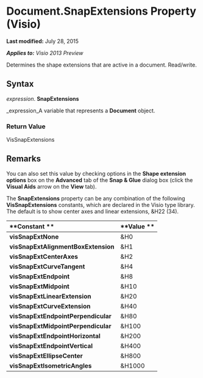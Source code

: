 
# Document.SnapExtensions Property (Visio)

 **Last modified:** July 28, 2015

 _**Applies to:** Visio 2013 Preview_

Determines the shape extensions that are active in a document. Read/write.


## Syntax

 _expression_. **SnapExtensions**

 _expression_A variable that represents a  **Document** object.


### Return Value

VisSnapExtensions


## Remarks

You can also set this value by checking options in the  **Shape extension options** box on the **Advanced** tab of the **Snap &amp; Glue** dialog box (click the **Visual Aids** arrow on the **View** tab).

The  **SnapExtensions** property can be any combination of the following **VisSnapExtensions** constants, which are declared in the Visio type library. The default is to show center axes and linear extensions, &amp;H22 (34).



|**Constant **|**Value **|
|:-----|:-----|
| **visSnapExtNone**|&amp;H0|
| **visSnapExtAlignmentBoxExtension**|&amp;H1|
| **visSnapExtCenterAxes**|&amp;H2|
| **visSnapExtCurveTangent**|&amp;H4|
| **visSnapExtEndpoint**|&amp;H8|
| **visSnapExtMidpoint**|&amp;H10|
| **visSnapExtLinearExtension**|&amp;H20|
| **visSnapExtCurveExtension**|&amp;H40|
| **visSnapExtEndpointPerpendicular**|&amp;H80|
| **visSnapExtMidpointPerpendicular**|&amp;H100|
| **visSnapExtEndpointHorizontal**|&amp;H200|
| **visSnapExtEndpointVertical**|&amp;H400|
| **visSnapExtEllipseCenter**|&amp;H800|
| **visSnapExtIsometricAngles**|&amp;H1000|

